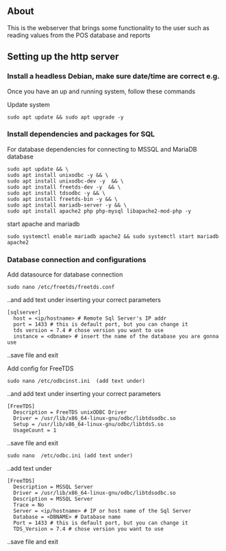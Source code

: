 ## About
This is the webserver that brings some functionality to the user such as reading values from the POS database and reports


## Setting up the http server

### Install a headless Debian, make sure date/time are correct e.g.

Once you have an up and running system, follow these commands

Update system
```
sudo apt update && sudo apt upgrade -y
```

### Install dependencies and packages for SQL

For database dependencies for connecting to MSSQL and MariaDB database
```
sudo apt update && \
sudo apt install unixodbc -y && \
sudo apt install unixodbc-dev -y  && \
sudo apt install freetds-dev -y  && \
sudo apt install tdsodbc -y && \
sudo apt install freetds-bin -y && \
sudo apt install mariadb-server -y && \
sudo apt install apache2 php php-mysql libapache2-mod-php -y
```

start apache and mariadb
```
sudo systemctl enable mariadb apache2 && sudo systemctl start mariadb apache2
```

### Database connection and configurations
Add datasource for database connection
```
sudo nano /etc/freetds/freetds.conf
```

..and add text under inserting your correct parameters

```
[sqlserver]
  host = <ip/hostname> # Remote Sql Server's IP addr
  port = 1433 # this is default port, but you can change it
  tds version = 7.4 # chose version you want to use
  instance = <dbname> # insert the name of the database you are gonna use
```
..save file and exit


Add config for FreeTDS
```
sudo nano /etc/odbcinst.ini  (add text under)
```
..and add text under inserting your correct parameters

```
[FreeTDS]
  Description = FreeTDS unixODBC Driver
  Driver = /usr/lib/x86_64-linux-gnu/odbc/libtdsodbc.so
  Setup = /usr/lib/x86_64-linux-gnu/odbc/libtdsS.so
  UsageCount = 1
```
..save file and exit

```
sudo nano  /etc/odbc.ini (add text under)
```
..add text under
```
[FreeTDS]
  Description = MSSQL Server
  Driver = /usr/lib/x86_64-linux-gnu/odbc/libtdsodbc.so
  Description = MSSQL Server
  Trace = No
  Server = <ip/hostname> # IP or host name of the Sql Server
  Database = <DBNAME> # Database name
  Port = 1433 # this is default port, but you can change it
  TDS_Version = 7.4 # chose version you want to use
```
..save file and exit
